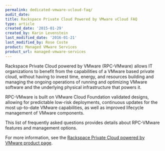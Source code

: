 ```yaml
---
permalink: dedicated-vmware-vcloud-faq/
audit_date:
title: Rackspace Private Cloud Powered by VMware vCloud FAQ
type: article
created_date: '2015-01-29'
created_by: Karin Levenstein
last_modified_date: '2016-01-21'
last_modified_by: Rose Coste
product: Managed VMware Services
product_url: managed-vmware-services
---
```


Rackspace Private Cloud powered by VMware (RPC-VMware) allows IT organizations to benefit
from the capabilities of a VMware based private cloud, without having to invest
time, energy, and resources building and managing the ongoing operations of running
and optimizing VMware software and the underlying physical infrastructure that powers
it. 

RPC-VMware is built on VMware Cloud Foundation validated designs, allowing for
predictable low-risk deployments, continuous updates for the most up-to-date VMware
capabilities, as well as improved lifecycle management of VMware components.

This list of frequently asked questions provides details about RPC-VMware features and
management options.

For more information, see the [Rackspace Private Cloud powered by VMware product page](https://www.rackspace.com/vmware/private-cloud).

